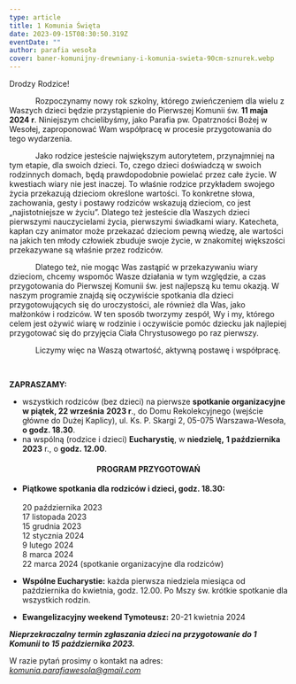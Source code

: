 ```yaml
---
type: article
title: 1 Komunia Święta
date: 2023-09-15T08:30:50.319Z
eventDate: ""
author: parafia wesoła
cover: baner-komunijny-drewniany-i-komunia-swieta-90cm-sznurek.webp
---
```

<!--StartFragment-->

Drodzy Rodzice!

            Rozpoczynamy nowy rok szkolny, którego zwieńczeniem dla wielu z Waszych dzieci będzie przystąpienie do Pierwszej Komunii św. **11 maja 2024 r**. Niniejszym chcielibyśmy, jako Parafia pw. Opatrzności Bożej w Wesołej, zaproponować Wam współpracę w procesie przygotowania do tego wydarzenia.

            Jako rodzice jesteście największym autorytetem, przynajmniej na tym etapie, dla swoich dzieci. To, czego dzieci doświadczą w swoich rodzinnych domach, będą prawdopodobnie powielać przez całe życie. W kwestiach wiary nie jest inaczej. To właśnie rodzice przykładem swojego życia przekazują dzieciom określone wartości. To konkretne słowa, zachowania, gesty i postawy rodziców wskazują dzieciom, co jest „najistotniejsze w życiu”. Dlatego też jesteście dla Waszych dzieci pierwszymi nauczycielami życia, pierwszymi świadkami wiary. Katecheta, kapłan czy animator może przekazać dzieciom pewną wiedzę, ale wartości na jakich ten młody człowiek zbuduje swoje życie, w znakomitej większości przekazywane są właśnie przez rodziców.

            Dlatego też, nie mogąc Was zastąpić w przekazywaniu wiary dzieciom, chcemy wspomóc Wasze działania w tym względzie, a czas przygotowania do Pierwszej Komunii św. jest najlepszą ku temu okazją. W naszym programie znajdą się oczywiście spotkania dla dzieci przygotowujących się do uroczystości, ale również dla Was, jako małżonków i rodziców. W ten sposób tworzymy zespół, Wy i my, którego celem jest ożywić wiarę w rodzinie i oczywiście pomóc dziecku jak najlepiej przygotować się do przyjęcia Ciała Chrystusowego po raz pierwszy.

            Liczymy więc na Waszą otwartość, aktywną postawę i współpracę.

 

**ZAPRASZAMY:**

* wszystkich rodziców (bez dzieci) na pierwsze **spotkanie organizacyjne w piątek, 22 września** **2023 r**., do Domu Rekolekcyjnego (wejście główne do Dużej Kaplicy), ul. Ks. P. Skargi 2, 05-075 Warszawa-Wesoła, **o godz. 18.30**.
* na wspólną (rodzice i dzieci) **Eucharystię**, w **niedzielę,** **1 października** **2023** r., o **godz. 12.00**.



<h4 style="text-align:center;">PROGRAM PRZYGOTOWAŃ</h4>

* **Piątkowe spotkania dla rodziców i dzieci, godz. 18.30:**\
  \
  20 października 2023\
  17 listopada 2023\
  15 grudnia 2023\
  12 stycznia 2024\
  9 lutego 2024\
  8 marca 2024\
  22 marca 2024 (spotkanie organizacyjne dla rodziców)


* **Wspólne Eucharystie:** każda pierwsza niedziela miesiąca od października do kwietnia, godz. 12.00. Po Mszy św. krótkie spotkanie dla wszystkich rodzin. 
* **Ewangelizacyjny weekend Tymoteusz:** 20-21 kwietnia 2024



***Nieprzekraczalny termin zgłaszania dzieci na przygotowanie do 1 Komunii to 15 października 2023.*** 

W razie pytań prosimy o kontakt na adres: *[komunia.parafiawesola@gmail.com](mailto:komunia.parafiawesola@gmail.com)*

[](<>) <!--EndFragment-->